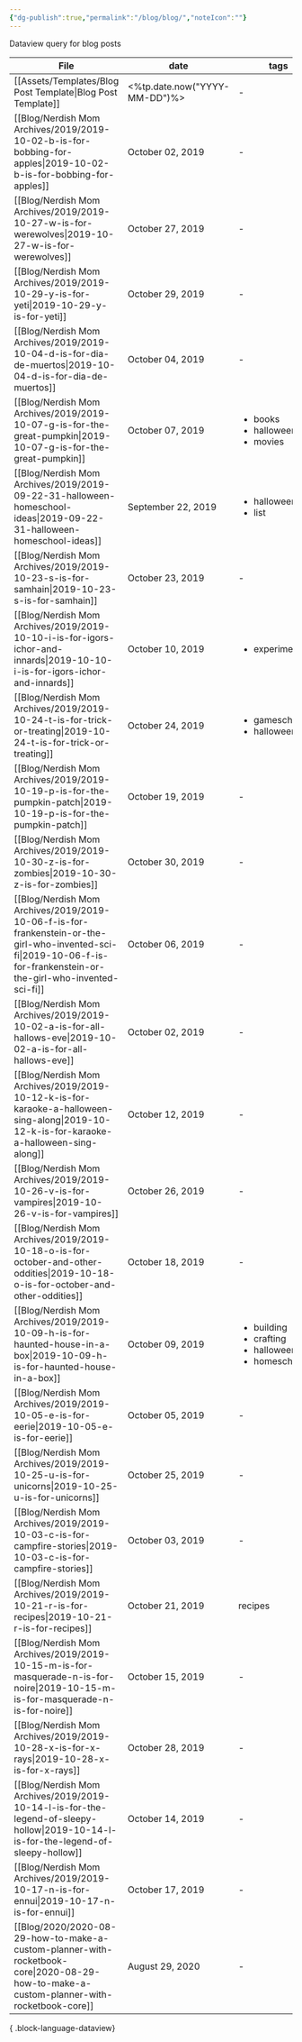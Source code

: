 ```yaml
---
{"dg-publish":true,"permalink":"/blog/blog/","noteIcon":""}
---
```


Dataview query for blog posts

| File                                                                                                                                                                     | date                          | tags                                                                             | categories                                     |
| ------------------------------------------------------------------------------------------------------------------------------------------------------------------------ | ----------------------------- | -------------------------------------------------------------------------------- | ---------------------------------------------- |
| [[Assets/Templates/Blog Post Template\|Blog Post Template]]                                                                                                           | <%tp.date.now("YYYY-MM-DD")%> | \-                                                                               | \-                                             |
| [[Blog/Nerdish Mom Archives/2019/2019-10-02-b-is-for-bobbing-for-apples\|2019-10-02-b-is-for-bobbing-for-apples]]                                                     | October 02, 2019              | \-                                                                               | <ul><li>homeschool</li></ul>                   |
| [[Blog/Nerdish Mom Archives/2019/2019-10-27-w-is-for-werewolves\|2019-10-27-w-is-for-werewolves]]                                                                     | October 27, 2019              | \-                                                                               | <ul><li>homeschool</li><li>parenting</li></ul> |
| [[Blog/Nerdish Mom Archives/2019/2019-10-29-y-is-for-yeti\|2019-10-29-y-is-for-yeti]]                                                                                 | October 29, 2019              | \-                                                                               | <ul><li>homeschool</li></ul>                   |
| [[Blog/Nerdish Mom Archives/2019/2019-10-04-d-is-for-dia-de-muertos\|2019-10-04-d-is-for-dia-de-muertos]]                                                             | October 04, 2019              | \-                                                                               | <ul><li>homeschool</li></ul>                   |
| [[Blog/Nerdish Mom Archives/2019/2019-10-07-g-is-for-the-great-pumpkin\|2019-10-07-g-is-for-the-great-pumpkin]]                                                       | October 07, 2019              | <ul><li>books</li><li>halloween</li><li>movies</li></ul>                         | <ul><li>parenting</li></ul>                    |
| [[Blog/Nerdish Mom Archives/2019/2019-09-22-31-halloween-homeschool-ideas\|2019-09-22-31-halloween-homeschool-ideas]]                                                 | September 22, 2019            | <ul><li>halloween</li><li>list</li></ul>                                         | <ul><li>homeschool</li></ul>                   |
| [[Blog/Nerdish Mom Archives/2019/2019-10-23-s-is-for-samhain\|2019-10-23-s-is-for-samhain]]                                                                           | October 23, 2019              | \-                                                                               | <ul><li>homeschool</li></ul>                   |
| [[Blog/Nerdish Mom Archives/2019/2019-10-10-i-is-for-igors-ichor-and-innards\|2019-10-10-i-is-for-igors-ichor-and-innards]]                                           | October 10, 2019              | <ul><li>experiments</li></ul>                                                    | <ul><li>homeschool</li></ul>                   |
| [[Blog/Nerdish Mom Archives/2019/2019-10-24-t-is-for-trick-or-treating\|2019-10-24-t-is-for-trick-or-treating]]                                                       | October 24, 2019              | <ul><li>gameschooling</li><li>halloween</li></ul>                                | <ul><li>homeschool</li></ul>                   |
| [[Blog/Nerdish Mom Archives/2019/2019-10-19-p-is-for-the-pumpkin-patch\|2019-10-19-p-is-for-the-pumpkin-patch]]                                                       | October 19, 2019              | \-                                                                               | <ul><li>homeschool</li><li>parenting</li></ul> |
| [[Blog/Nerdish Mom Archives/2019/2019-10-30-z-is-for-zombies\|2019-10-30-z-is-for-zombies]]                                                                           | October 30, 2019              | \-                                                                               | <ul><li>spins</li></ul>                        |
| [[Blog/Nerdish Mom Archives/2019/2019-10-06-f-is-for-frankenstein-or-the-girl-who-invented-sci-fi\|2019-10-06-f-is-for-frankenstein-or-the-girl-who-invented-sci-fi]] | October 06, 2019              | \-                                                                               | homeschool                                     |
| [[Blog/Nerdish Mom Archives/2019/2019-10-02-a-is-for-all-hallows-eve\|2019-10-02-a-is-for-all-hallows-eve]]                                                           | October 02, 2019              | \-                                                                               | <ul><li>homeschool</li></ul>                   |
| [[Blog/Nerdish Mom Archives/2019/2019-10-12-k-is-for-karaoke-a-halloween-sing-along\|2019-10-12-k-is-for-karaoke-a-halloween-sing-along]]                             | October 12, 2019              | \-                                                                               | <ul><li>parenting</li></ul>                    |
| [[Blog/Nerdish Mom Archives/2019/2019-10-26-v-is-for-vampires\|2019-10-26-v-is-for-vampires]]                                                                         | October 26, 2019              | \-                                                                               | <ul><li>homeschool</li></ul>                   |
| [[Blog/Nerdish Mom Archives/2019/2019-10-18-o-is-for-october-and-other-oddities\|2019-10-18-o-is-for-october-and-other-oddities]]                                     | October 18, 2019              | \-                                                                               | <ul><li>homeschool</li><li>parenting</li></ul> |
| [[Blog/Nerdish Mom Archives/2019/2019-10-09-h-is-for-haunted-house-in-a-box\|2019-10-09-h-is-for-haunted-house-in-a-box]]                                             | October 09, 2019              | <ul><li>building</li><li>crafting</li><li>halloween</li><li>homeschool</li></ul> | <ul><li>homeschool</li><li>parenting</li></ul> |
| [[Blog/Nerdish Mom Archives/2019/2019-10-05-e-is-for-eerie\|2019-10-05-e-is-for-eerie]]                                                                               | October 05, 2019              | \-                                                                               | <ul><li>homeschool</li></ul>                   |
| [[Blog/Nerdish Mom Archives/2019/2019-10-25-u-is-for-unicorns\|2019-10-25-u-is-for-unicorns]]                                                                         | October 25, 2019              | \-                                                                               | <ul><li>homeschool</li></ul>                   |
| [[Blog/Nerdish Mom Archives/2019/2019-10-03-c-is-for-campfire-stories\|2019-10-03-c-is-for-campfire-stories]]                                                         | October 03, 2019              | \-                                                                               | <ul><li>parenting</li></ul>                    |
| [[Blog/Nerdish Mom Archives/2019/2019-10-21-r-is-for-recipes\|2019-10-21-r-is-for-recipes]]                                                                           | October 21, 2019              | recipes                                                                          | <ul><li>kitchen</li></ul>                      |
| [[Blog/Nerdish Mom Archives/2019/2019-10-15-m-is-for-masquerade-n-is-for-noire\|2019-10-15-m-is-for-masquerade-n-is-for-noire]]                                       | October 15, 2019              | \-                                                                               | <ul><li>parenting</li></ul>                    |
| [[Blog/Nerdish Mom Archives/2019/2019-10-28-x-is-for-x-rays\|2019-10-28-x-is-for-x-rays]]                                                                             | October 28, 2019              | \-                                                                               | <ul><li>homeschool</li></ul>                   |
| [[Blog/Nerdish Mom Archives/2019/2019-10-14-l-is-for-the-legend-of-sleepy-hollow\|2019-10-14-l-is-for-the-legend-of-sleepy-hollow]]                                   | October 14, 2019              | \-                                                                               | <ul><li>homeschool</li></ul>                   |
| [[Blog/Nerdish Mom Archives/2019/2019-10-17-n-is-for-ennui\|2019-10-17-n-is-for-ennui]]                                                                               | October 17, 2019              | \-                                                                               | <ul><li>parenting</li></ul>                    |
| [[Blog/2020/2020-08-29-how-to-make-a-custom-planner-with-rocketbook-core\|2020-08-29-how-to-make-a-custom-planner-with-rocketbook-core]]                              | August 29, 2020               | \-                                                                               | archive                                        |

{ .block-language-dataview}